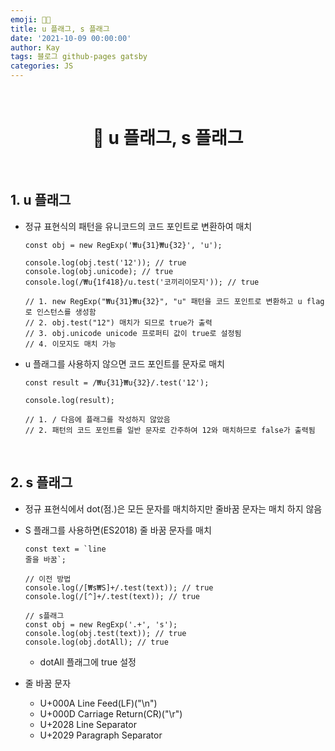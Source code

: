 ```yaml
---
emoji: 👨‍💻
title: u 플래그, s 플래그
date: '2021-10-09 00:00:00'
author: Kay
tags: 블로그 github-pages gatsby
categories: JS
---
```


<br>

<h1 align="center">
  👋  u 플래그, s 플래그
</h1>

<br>

## 1. u 플래그

- 정규 표현식의 패턴을 유니코드의 코드 포인트로 변환하여 매치

  ```tsx
  const obj = new RegExp('₩u{31}₩u{32}', 'u');

  console.log(obj.test('12')); // true
  console.log(obj.unicode); // true
  console.log(/₩u{1f418}/u.test('코끼리이모지')); // true

  // 1. new RegExp("₩u{31}₩u{32}", "u" 패턴을 코드 포인트로 변환하고 u flag로 인스턴스를 생성함
  // 2. obj.test("12") 매치가 되므로 true가 출력
  // 3. obj.unicode unicode 프로퍼티 값이 true로 설정됨
  // 4. 이모지도 매치 가능
  ```

- u 플래그를 사용하지 않으면 코드 포인트를 문자로 매치

  ```tsx
  const result = /₩u{31}₩u{32}/.test('12');

  console.log(result);

  // 1. / 다음에 플래그를 작성하지 않았음
  // 2. 패턴의 코드 포인트를 일반 문자로 간주하여 12와 매치하므로 false가 출력됨
  ```

<br>

## 2. s 플래그

- 정규 표현식에서 dot(점.)은 모든 문자를 매치하지만 줄바꿈 문자는 매치 하지 않음
- S 플래그를 사용하면(ES2018) 줄 바꿈 문자를 매치

  ```tsx
  const text = `line
  줄을 바꿈`;

  // 이전 방법
  console.log(/[₩s₩S]+/.test(text)); // true
  console.log(/[^]+/.test(text)); // true

  // s플래그
  const obj = new RegExp('.+', 's');
  console.log(obj.test(text)); // true
  console.log(obj.dotAll); // true
  ```

  - dotAll 플래그에 true 설정

- 줄 바꿈 문자
  - U+000A Line Feed(LF)("\n")
  - U+000D Carriage Return(CR)("\r")
  - U+2028 Line Separator
  - U+2029 Paragraph Separator

```toc

```
